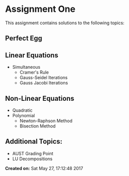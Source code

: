 # Assignment One

This assignment contains solutions to the following topics:

## Perfect Egg  

## Linear Equations  
- Simultaneous  
  - Cramer's Rule  
  - Gauss-Seidel Iterations  
  - Gauss Jacobi Iterations  

## Non-Linear Equations  
- Quadratic  
- Polynomial  
  - Newton-Raphson Method  
  - Bisection Method  

## Additional Topics:  
- AUST Grading Point  
- LU Decompositions  

**Created on:** Sat May 27, 17:12:48 2017  
